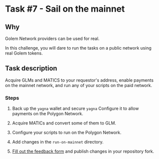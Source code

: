 # Task #7 - Sail on the mainnet

## Why

Golem Network providers can be used for real. 

In this challenge, you will dare to run the tasks on a public network using real Golem tokens.

## Task description

Acquire GLMs and MATICS to your requestor's address, enable payments on the mainnet network, and run any of your scripts on the paid network.

### Steps

1. Back up the `yagna` wallet and secure `yagna` Configure it to allow payments on the Polygon Network.

2. Acquire MATICs and convert some of them to GLM.

3. Configure your scripts to run on the Polygon Network.

4. Add changes in the `run-on-mainnet` directory.

5. [Fill out the feedback form](./FEEDBACK.md) and publish changes in your repository fork.